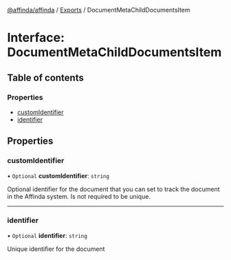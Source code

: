 [@affinda/affinda](../README.md) / [Exports](../modules.md) / DocumentMetaChildDocumentsItem

# Interface: DocumentMetaChildDocumentsItem

## Table of contents

### Properties

- [customIdentifier](DocumentMetaChildDocumentsItem.md#customidentifier)
- [identifier](DocumentMetaChildDocumentsItem.md#identifier)

## Properties

### customIdentifier

• `Optional` **customIdentifier**: `string`

Optional identifier for the document that you can set to track the document in the Affinda system.  Is not required to be unique.

___

### identifier

• `Optional` **identifier**: `string`

Unique identifier for the document
